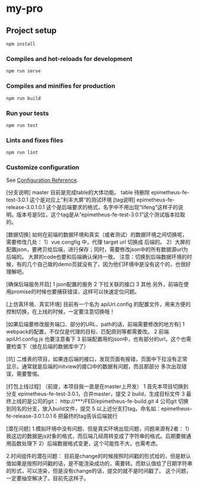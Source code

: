# my-pro

## Project setup
```
npm install
```

### Compiles and hot-reloads for development
```
npm run serve
```

### Compiles and minifies for production
```
npm run build
```

### Run your tests
```
npm run test
```

### Lints and fixes files
```
npm run lint
```

### Customize configuration
See [Configuration Reference](https://cli.vuejs.org/config/).


[分支说明]
master  目前是完成table的大体功能。
table   待删除
epimetheus-fe-test-3.0.1 这个是对应上”利丰大屏“的测试环境
[tag说明]
epimetheus-fe-release-3.0.1.0.1
这个是后端要求的格式，名字中不用出现“lifeng”这样子的说明。版本号是5位，这个tag是从“epimetheus-fe-test-3.0.1”这个测试版本拉取的。

[数据切换]
如何在前端的数据环境和真实（或者测试）的数据环境之间切换呢，需要修改几处：
1）vue.congfig 中，代理 target url 切换成 后端的。
2）大屏的配置json，要拷贝给后端，进行保存；同时，需要修改json中的所有数据源url为后端的。
   大屏的code也要和后端确认保持一致。
注意：切换到后端数据环境的时候，有的几个自己做的demo页就没有了，因为他们环境中是没有这个的，也很好理解吧。

[确保后端服务开启]
1 json配置的服务
2 下拉关联的接口
3 其他
另外，前端在使用promise的时候也要捕获错误，这样可以快速定位问题。

[上仿真环境、真实环境]
目前有一个名为 apiUrl.config 的配置文件，用来方便的控制切换，在上线的时候，一定要注意切换哦！

[如果后端要修改服务端口、部分的URL、path的话，前端需要修改的地方有]
1 webpack的配置，不仅仅是代理的目标、匹配原则等都需要改。
2 前端 apiUrl.config.js 也要注意看下
3 前端配置用的json中，也有部分的url，这个也需要检查下（放在后端的数据库中了）

[坑]
二维表的项目，如果连后端的接口，发现页面有报错，页面中下拉没有正常显示，通常就是后端的initview的接口中的数据有问题，而且那部分
多次出现错误，需要警惕。

[打包上线过程]
（前提，本项目我一直是在master上开发）
1 首先本项目切换到分支 epimetheus-fe-test-3.0.1，合并master，提交
2 build，生成目标文件
3 最终上线的是公司的git： http://***/FED/epimetheus-fe-build.git
4 公司git 切换到同名的分支，放入build文件，提交
5 以上述分支打tag，命名如：epimetheus-fe-release-3.0.1.0.1
6 把最终的tag告诉后端就行

[潜在问题]
1.模拟环境中没有问题、但是真实环境出现问题，问题来源有2者：
1）我这边的数据是js对象的格式，而后端几经周转变成了字符串的格式。后期要做通用函数处理下
2）后端数据格式变更，这个可能性不大，也需考虑。

2.时间组件的潜在问题：
目前是change的时候按照时间戳的形式给的，但是默认值如果是按照时间戳的话，是不能渲染成功的，需要转。而默认值给了日期字符串的形式，可以渲染，但是没有change的话，提交的就不是时间戳了。
这个问题，一定要抽空解决了。目前先这样子。


